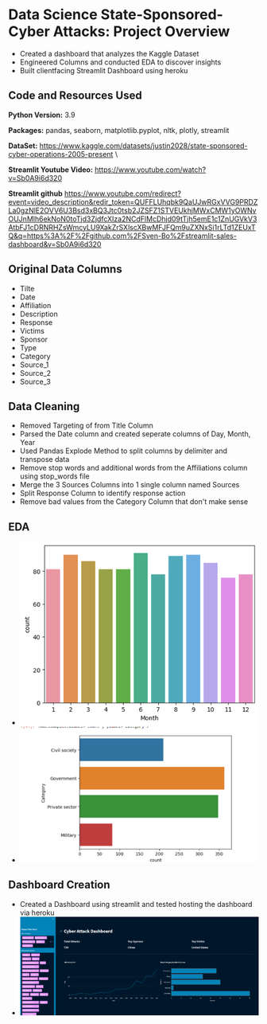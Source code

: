 # Data Science State-Sponsored-Cyber Attacks: Project Overview

- Created a dashboard that analyzes the Kaggle Dataset
- Engineered Columns and conducted EDA to discover insights 
- Built clientfacing Streamlit Dashboard using heroku  


## Code and Resources Used

**Python Version:** 3.9

**Packages:** pandas, seaborn, matplotlib.pyplot, nltk, plotly, streamlit

**DataSet:** https://www.kaggle.com/datasets/justin2028/state-sponsored-cyber-operations-2005-present \

**Streamlit Youtube Video:** https://www.youtube.com/watch?v=Sb0A9i6d320 

**Streamlit github** https://www.youtube.com/redirect?event=video_description&redir_token=QUFFLUhqbk9QaUJwRGxVVG9PRDZLa0gzNlE2OVV6U3Bsd3xBQ3Jtc0tsb2JZSFZ1STVEUkhjMWxCMW1yOWNvOUJnMlh6ekNoN0toTjd3ZjdfcXIza2NCdFlMcDhjd09tTjh5emE1c1ZnUGVkV3AtbFJ1cDRNRHZsWmcyLU9XakZrSXlscXBwMFJFQm9uZXNxSi1rLTd1ZEUxTQ&q=https%3A%2F%2Fgithub.com%2FSven-Bo%2Fstreamlit-sales-dashboard&v=Sb0A9i6d320

## Original Data Columns

- Tilte
- Date
- Affiliation
- Description
- Response
- Victims
- Sponsor
- Type
- Category
- Source_1
- Source_2
- Source_3

## Data Cleaning

- Removed Targeting of from Title Column
- Parsed the Date column and created seperate columns of Day, Month, Year
- Used Pandas Explode Method to split columns by delimiter and transpose data
- Remove stop words and additional words from the Affiliations column using stop_words file
- Merge the 3 Sources Columns into 1 single column named Sources
- Split Response Column to identify response action
- Remove bad values from the Category Column that don't make sense

## EDA

- ![alt text](https://github.com/crashlattice57/studious-octo-giggle/blob/main/attacks_by_month.png)
- ![alt text](https://github.com/crashlattice57/studious-octo-giggle/blob/main/Count_By_Categories.png)

## Dashboard Creation

- Created a Dashboard using streamlit and tested hosting the dashboard via heroku
- ![alt text](https://github.com/crashlattice57/studious-octo-giggle/blob/main/Dashboard_Screenshot.png)
